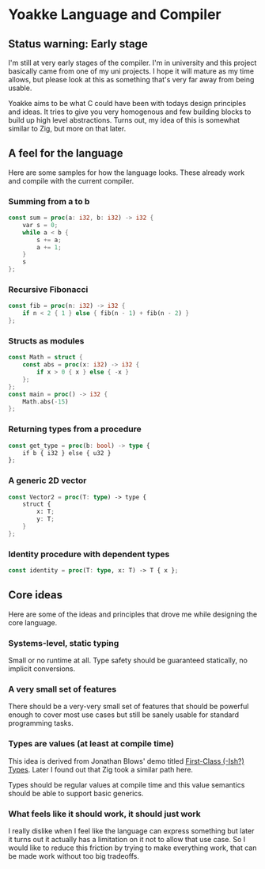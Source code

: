 # Yoakke Language and Compiler

## Status warning: Early stage

I'm still at very early stages of the compiler. I'm in university and this project basically came from one of my uni projects. I hope it will mature as my time allows, but please look at this as something that's very far away from being usable.

Yoakke aims to be what C could have been with todays design principles and ideas. It tries to give you very homogenous and few building blocks to build up high level abstractions. Turns out, my idea of this is somewhat similar to Zig, but more on that later.

## A feel for the language

Here are some samples for how the language looks. These already work and compile with the current compiler.

### Summing from a to b

```rs
const sum = proc(a: i32, b: i32) -> i32 {
    var s = 0;
    while a < b {
        s += a;
        a += 1;
    }
    s
};
```

### Recursive Fibonacci

```rs
const fib = proc(n: i32) -> i32 {
    if n < 2 { 1 } else { fib(n - 1) + fib(n - 2) }
};
```

### Structs as modules

```rs
const Math = struct {
    const abs = proc(x: i32) -> i32 {
        if x > 0 { x } else { -x }
    };
};
const main = proc() -> i32 {
    Math.abs(-15)
};
```

### Returning types from a procedure

```rs
const get_type = proc(b: bool) -> type {
    if b { i32 } else { u32 }
};
```

### A generic 2D vector

```rs
const Vector2 = proc(T: type) -> type {
    struct {
        x: T;
        y: T;
    }
};
```

### Identity procedure with dependent types

```rs
const identity = proc(T: type, x: T) -> T { x };
```

## Core ideas

Here are some of the ideas and principles that drove me while designing the core language.

### Systems-level, static typing

Small or no runtime at all. Type safety should be guaranteed statically, no implicit conversions.

### A very small set of features

There should be a very-very small set of features that should be powerful enough to cover most use cases but still be sanely usable for standard programming tasks.

### Types are values (at least at compile time)

This idea is derived from Jonathan Blows' demo titled [First-Class (-Ish?) Types](https://www.youtube.com/watch?v=iVN3LLf4wMg). Later I found out that Zig took a similar path here.

Types should be regular values at compile time and this value semantics should be able to support basic generics.

### What feels like it should work, it should just work

I really dislike when I feel like the language can express something but later it turns out it actually has a limitation on it not to allow that use case. So I would like to reduce this friction by trying to make everything work, that can be made work without too big tradeoffs.
